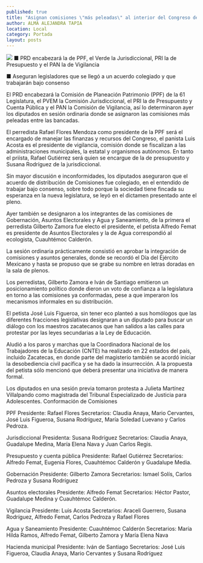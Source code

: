 ```yaml
---
published: true
title: "Asignan comisiones \"más peleadas\" al interior del Congreso del estado"
author: ALMA ALEJANDRA TAPIA
location: Local
category: Portada
layout: posts
---
```


![](http://i.imgur.com/ILahUIzm.jpg)
■ PRD encabezará la de PPF, el Verde la Jurisdiccional, PRI la de Presupuesto y el PAN la de Vigilancia

■ Aseguran legisladores que se llegó a un acuerdo colegiado y que trabajarán bajo consenso

El PRD encabezará la Comisión de Planeación Patrimonio (PPF) de la 61 Legislatura, el PVEM la Comisión Jurisdiccional, el PRI la de Presupuesto y Cuenta Pública y el PAN la Comisión de Vigilancia, así lo determinaron ayer los diputados en sesión ordinaria donde se asignaron las comisiones más peleadas entre las bancadas.

El perredista Rafael Flores Mendoza como presidente de la PPF será el encargado de manejar las finanzas y recursos del Congreso, el panista Luis Acosta es el presidente de vigilancia, comisión donde se fiscalizan a las administraciones municipales, la estatal y organismos autónomos. En tanto el priísta, Rafael Gutiérrez será quien se encargue de la  de presupuesto y Susana Rodríguez de la jurisdiccional. 

Sin mayor discusión e inconformidades, los diputados aseguraron que el acuerdo de distribución de Comisiones fue colegiado, en el entendido de trabajar bajo consenso, sobre todo porque la sociedad tiene fincada su esperanza en la nueva legislatura, se leyó en el dictamen presentado ante el pleno. 

Ayer también se designaron a los integrantes de las comisiones de Gobernación, Asuntos Electorales y Agua y Saneamiento, de la primera el perredista Gilberto Zamora fue electo el presidente, el petista Alfredo Femat es presidente de Asuntos Electorales y la de Agua correspondió al ecologista, Cuauhtémoc Calderón.  

La sesión ordinaria prácticamente consistió en aprobar la integración de comisiones y asuntos generales, donde se recordó el Día del Ejército Mexicano y hasta se propuso que se grabe su nombre en letras doradas en la sala de plenos.

Los perredistas, Gilberto Zamora e Iván de Santiago emitieron un posicionamiento político donde dieron un voto de confianza a la legislatura en torno a las comisiones ya conformadas, pese a que imperaron los mecanismos informales en su distribución.

El petista José Luis Figueroa, sin tener eco planteó a sus homólogos que las diferentes fracciones legislativas designaran a un diputado para buscar un diálogo con los maestros zacatecanos que han salidos a las calles para protestar por las leyes secundarias a la Ley de Educación. 

Aludió a los paros y marchas que la Coordinadora Nacional de los Trabajadores de la Educación (CNTE) ha realizado en 22 estados del país, incluido Zacatecas, en donde parte del magisterio también se acordó iniciar la desobediencia civil pacífica y se ha dado la insurrección. A la propuesta del petista sólo mencionó que deberá presentar una iniciativa de manera formal. 

Los diputados en una sesión previa tomaron protesta a Julieta Martínez Villalpando como magistrada del Tribunal Especializado de Justicia para Adolescentes.
Conformación de Comisiones 

PPF
Presidente: Rafael Flores
Secretarios: Claudia Anaya, Mario Cervantes, José Luis Figueroa, Susana Rodríguez, María Soledad Luevano y Carlos Pedroza. 

Jurisdiccional
Presidenta: Susana Rodríguez
Secretarios: Claudia Anaya, Guadalupe Medina, María Elena Nava y Juan Carlos Regis.

Presupuesto y cuenta pública
Presidente: Rafael Gutiérrez
Secretarios: Alfredo Femat, Eugenia Flores, Cuauhtémoc Calderón y Guadalupe Media.

Gobernación
Presidente: Gilberto Zamora
Secretarios: Ismael Solís, Carlos Pedroza y Susana Rodríguez

Asuntos electorales
Presidente: Alfredo Femat
Secretarios: Héctor Pastor, Guadalupe Medina y Cuauhtémoc Calderón. 

Vigilancia
Presidente: Luis Acosta
Secretarios: Araceli Guerrero, Susana Rodríguez, Alfredo Femat, Carlos Pedroza y Rafael Flores

Agua y Saneamiento
Presidente: Cuauhtémoc Calderón 
Secretarios: María Hilda Ramos, Alfredo Femat, Gilberto Zamora y María Elena Nava

Hacienda municipal
Presidente: Iván de Santiago
Secretarios: José Luis Figueroa, Claudia Anaya, Mario Cervantes y Susana Rodríguez
